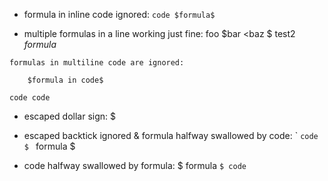* formula in inline code ignored: `code $formula$ `

* multiple formulas in a line working just fine: foo $bar <baz $ test2 $formula$

```
formulas in multiline code are ignored:

    $formula in code$

code code
```

* escaped dollar sign: \$

* escaped backtick ignored & formula halfway swallowed by code: \` `code $ ` formula $

* code halfway swallowed by formula: $ formula ` $ code `
